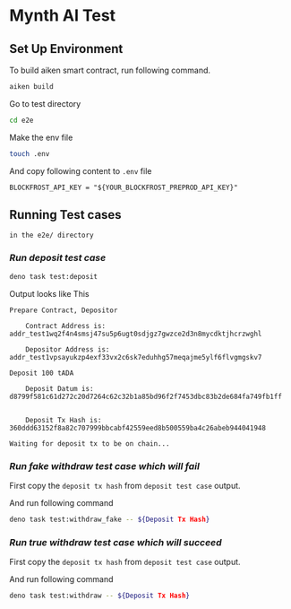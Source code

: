 
# Mynth AI Test

## Set Up Environment

To build aiken smart contract, run following command.

```bash
aiken build
```

Go to test directory

```bash
cd e2e
```

Make the env file

```bash
touch .env
```

And copy following content to `.env` file

```
BLOCKFROST_API_KEY = "${YOUR_BLOCKFROST_PREPROD_API_KEY}"
```

## Running Test cases

`in the e2e/ directory`

### *Run deposit test case*

```bash
deno task test:deposit
```

Output looks like This

```
Prepare Contract, Depositor

    Contract Address is: addr_test1wq2f4n4smsj47su5p6ugt0sdjgz7gwzce2d3n8mycdktjhcrzwghl

    Depositor Address is: addr_test1vpsayukzp4exf33vx2c6sk7eduhhg57meqajme5ylf6flvgmgskv7

Deposit 100 tADA

    Deposit Datum is: d8799f581c61d272c20d7264c62c32b1a85bd96f2f7453dbc83b2de684fa749fb1ff


    Deposit Tx Hash is: 360ddd63152f8a82c707999bbcabf42559eed8b500559ba4c26abeb944041948

Waiting for deposit tx to be on chain...
```

### *Run fake withdraw test case which will fail*

First copy the `deposit tx hash` from `deposit test case` output.

And run following command

```bash
deno task test:withdraw_fake -- ${Deposit Tx Hash}
```

### *Run true withdraw test case which will succeed*

First copy the `deposit tx hash` from `deposit test case` output.

And run following command

```bash
deno task test:withdraw -- ${Deposit Tx Hash}
```
